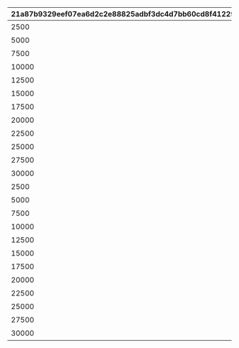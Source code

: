 |21a87b9329eef07ea6d2c2e88825adbf3dc4d7bb60cd8f4122909cc7fcbb4763|fe42b620f7e415f4b6b13b0f8044c29e29c886f3cb73649f2447a2c732b7569d|50ae0cebe012a3d5e763a48341533575a66da8fbfa453eda7bf3aa43e7ac9f2d|bc86d48ba9d30b12ae2fc995cd0aab2fbe4575e9385e12f2b2fd30dbd9366a8a|aebd1af6bbb40d5c241dd0f63aecaf37d92cf4dace6aeb4531981887b6336c78|48090eecb571820c38b54963cf9a58020dd7ca2740063c0ce8e525f4d5bfe579|5379888c42b3ad11a7690ae61575185f3ffc2349bec8a70bebcdf1ab228d1a22|
| --- | --- | --- | --- | --- | --- | --- |
|2500|5126700|1|94002|50000|累計スコアを2500pt 獲得しよう|12|
|5000|0|1|94002|50000|累計スコアを5000pt 獲得しよう|12|
|7500|0|1|94002|50000|累計スコアを7500pt 獲得しよう|12|
|10000|5126701|1|2839|1|累計スコアを10000pt 獲得しよう|7|
|12500|0|1|94002|80000|累計スコアを12500pt 獲得しよう|12|
|15000|0|1|94002|80000|累計スコアを15000pt 獲得しよう|12|
|17500|0|1|94002|80000|累計スコアを17500pt 獲得しよう|12|
|20000|5126702|1|91002|25|累計スコアを20000pt 獲得しよう|8|
|22500|0|1|94002|100000|累計スコアを22500pt 獲得しよう|12|
|25000|0|1|94002|100000|累計スコアを25000pt 獲得しよう|12|
|27500|0|1|91002|100|累計スコアを27500pt 獲得しよう|8|
|30000|5126703|1|11001262|1|累計スコアを30000pt 獲得しよう|15|
|2500|5126710|2|94002|50000|累計スコアを2500pt 獲得しよう|12|
|5000|0|2|94002|50000|累計スコアを5000pt 獲得しよう|12|
|7500|0|2|94002|50000|累計スコアを7500pt 獲得しよう|12|
|10000|5126711|2|2840|1|累計スコアを10000pt 獲得しよう|7|
|12500|0|2|94002|80000|累計スコアを12500pt 獲得しよう|12|
|15000|0|2|94002|80000|累計スコアを15000pt 獲得しよう|12|
|17500|0|2|94002|80000|累計スコアを17500pt 獲得しよう|12|
|20000|5126712|2|91002|25|累計スコアを20000pt 獲得しよう|8|
|22500|0|2|94002|100000|累計スコアを22500pt 獲得しよう|12|
|25000|0|2|94002|100000|累計スコアを25000pt 獲得しよう|12|
|27500|0|2|91002|100|累計スコアを27500pt 獲得しよう|8|
|30000|5126713|2|11001263|1|累計スコアを30000pt 獲得しよう|15|
